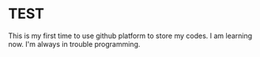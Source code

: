 # TEST
This is my first time to use github platform to store my codes. I am learning now. I'm always in trouble programming.
